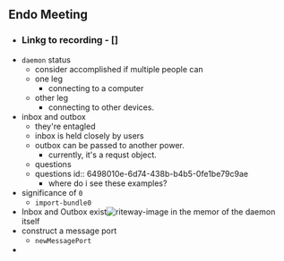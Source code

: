 ## Endo Meeting
- ### Linkg to recording - []
- `daemon` status
	- consider accomplished if multiple people can
	- one leg
		- connecting to a computer
	- other leg
		- connecting to other devices.
- inbox and outbox
	- they're entagled
	- inbox is held closely by users
	- outbox can be passed to another power.
		- currently, it's a requst object.
	- questions
	- questions
	  id:: 6498010e-6d74-438b-b4b5-0fe1be79c9ae
		- where do i see these examples?
- significance of `0`
	- `import-bundle0`
- Inbox and Outbox exist![riteway-image](./imgs/riteway-with-label.png) in the memor of the daemon itself
- construct a message port
	- `newMessagePort`
-